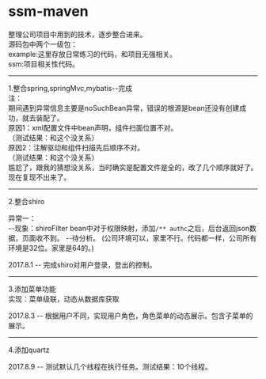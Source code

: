 # ssm-maven
整理公司项目中用到的技术，逐步整合进来。  
源码包中两个一级包：  
example:这里存放日常练习的代码，和项目无强相关。  
ssm:项目相关性代码。   
 
-------------------------------------
1.整合spring,springMvc,mybatis--完成  
注：  
期间遇到异常信息主要是noSuchBean异常，错误的根源是bean还没有创建成功，就去装配了。  
原因1：xml配置文件中bean声明，组件扫面位置不对。  
（测试结果：和这个没关系）  
原因2：注解驱动和组件扫描先后顺序不对。  
（测试结果：和这个没关系）  
尴尬了，跟我的猜想没关系，当时确实是配置文件是全的，改了几个顺序就好了。现在复现不出来了。  

--------------------------------------
2.整合shiro

异常一：  
--现象：shiroFilter bean中对于权限映射，添加```/** authc```之后，后台返回json数据，页面收不到。 --待分析。
(公司环境可以，家里不行。代码都一样，公司所有环境是32位。家里是64的。)

2017.8.1 -- 完成shiro对用户登录，登出的控制。

-----------------------------------
3.添加菜单功能  
实现：菜单级联，动态从数据库获取

2017.8.3 -- 根据用户不同，实现用户角色，角色菜单的动态展示。包含子菜单的展示。

-----------------------------------
4.添加quartz
  
2017.8.9 -- 测试默认几个线程在执行任务。测试结果：10个线程。  



 